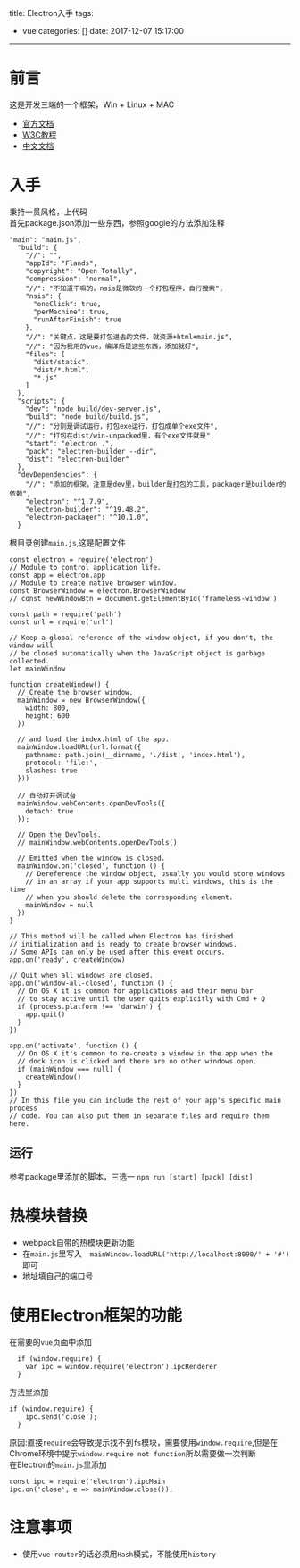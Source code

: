 title: Electron入手
tags:
  - vue
categories: []
date: 2017-12-07 15:17:00
---
# 前言
这是开发三端的一个框架，Win + Linux + MAC  
* [官方文档](https://electron.org.cn/vue/README.html)
* [W3C教程](https://www.w3cschool.cn/electronmanual/wcx31ql6.html)
* [中文文档](https://www.kancloud.cn/wizardforcel/electron-doc/137761)

<!--more-->

# 入手
秉持一贯风格，上代码  
首先package.json添加一些东西，参照google的方法添加注释
```
"main": "main.js",
  "build": {
    "//": "",
    "appId": "Flands",
    "copyright": "Open Totally",
    "compression": "normal",
    "//": "不知道干嘛的，nsis是微软的一个打包程序，自行搜索",
    "nsis": {
      "oneClick": true,
      "perMachine": true,
      "runAfterFinish": true
    },
    "//": "关键点，这是要打包进去的文件，就资源+html+main.js",
    "//": "因为我用的vue，编译后是这些东西，添加就好",
    "files": [
      "dist/static",
      "dist/*.html",
      "*.js"
    ]
  },
  "scripts": {
    "dev": "node build/dev-server.js",
    "build": "node build/build.js",
    "//": "分别是调试运行，打包exe运行，打包成单个exe文件",
    "//": "打包在dist/win-unpacked里，有个exe文件就是",
    "start": "electron .",
    "pack": "electron-builder --dir",
    "dist": "electron-builder"
  },
  "devDependencies": {
    "//": "添加的框架，注意是dev里，builder是打包的工具，packager是builder的依赖",
    "electron": "^1.7.9",
    "electron-builder": "^19.48.2",
    "electron-packager": "^10.1.0",
  }
```
根目录创建`main.js`,这是配置文件
```
const electron = require('electron')
// Module to control application life.
const app = electron.app
// Module to create native browser window.
const BrowserWindow = electron.BrowserWindow
// const newWindowBtn = document.getElementById('frameless-window')

const path = require('path')
const url = require('url')

// Keep a global reference of the window object, if you don't, the window will
// be closed automatically when the JavaScript object is garbage collected.
let mainWindow

function createWindow() {
  // Create the browser window.
  mainWindow = new BrowserWindow({
    width: 800,
    height: 600
  })

  // and load the index.html of the app.
  mainWindow.loadURL(url.format({
    pathname: path.join(__dirname, './dist', 'index.html'),
    protocol: 'file:',
    slashes: true
  }))

  // 自动打开调试台
  mainWindow.webContents.openDevTools({
    detach: true
  });

  // Open the DevTools.
  // mainWindow.webContents.openDevTools()

  // Emitted when the window is closed.
  mainWindow.on('closed', function () {
    // Dereference the window object, usually you would store windows
    // in an array if your app supports multi windows, this is the time
    // when you should delete the corresponding element.
    mainWindow = null
  })
}

// This method will be called when Electron has finished
// initialization and is ready to create browser windows.
// Some APIs can only be used after this event occurs.
app.on('ready', createWindow)

// Quit when all windows are closed.
app.on('window-all-closed', function () {
  // On OS X it is common for applications and their menu bar
  // to stay active until the user quits explicitly with Cmd + Q
  if (process.platform !== 'darwin') {
    app.quit()
  }
})

app.on('activate', function () {
  // On OS X it's common to re-create a window in the app when the
  // dock icon is clicked and there are no other windows open.
  if (mainWindow === null) {
    createWindow()
  }
})
// In this file you can include the rest of your app's specific main process
// code. You can also put them in separate files and require them here.
```
## 运行
参考package里添加的脚本，三选一
`npm run [start] [pack] [dist]`

# 热模块替换
* webpack自带的热模块更新功能
* 在`main.js`里写入`  mainWindow.loadURL('http://localhost:8090/' + '#')`即可
* 地址填自己的端口号

# 使用Electron框架的功能
在需要的`vue`页面中添加
```
  if (window.require) {
    var ipc = window.require('electron').ipcRenderer
  }
```
方法里添加
```
if (window.require) {
    ipc.send('close');
  }
```
原因:直接`require`会导致提示找不到`fs`模块，需要使用`window.require`,但是在Chrome环境中提示`window.require not function`所以需要做一次判断  
在Electron的`main.js`里添加
```
const ipc = require('electron').ipcMain
ipc.on('close', e => mainWindow.close());
```

# 注意事项
* 使用`vue-router`的话必须用`Hash`模式，不能使用`history`
